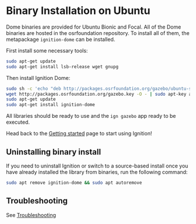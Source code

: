 # Binary Installation on Ubuntu

Dome binaries are provided for Ubuntu Bionic and Focal. All of the Dome
binaries are hosted in the osrfoundation repository. To install all of them,
the metapackage `ignition-dome` can be installed.

First install some necessary tools:

```bash
sudo apt-get update
sudo apt-get install lsb-release wget gnupg
```

Then install Ignition Dome:


```bash
sudo sh -c 'echo "deb http://packages.osrfoundation.org/gazebo/ubuntu-stable `lsb_release -cs` main" > /etc/apt/sources.list.d/gazebo-stable.list'
wget http://packages.osrfoundation.org/gazebo.key -O - | sudo apt-key add -
sudo apt-get update
sudo apt-get install ignition-dome
```

All libraries should be ready to use and the `ign gazebo` app ready to be executed.

Head back to the [Getting started](getstarted)
page to start using Ignition!

## Uninstalling binary install

If you need to uninstall Ignition or switch to a source-based install once you
have already installed the library from binaries, run the following command:

```bash
sudo apt remove ignition-dome && sudo apt autoremove
```

## Troubleshooting

See [Troubleshooting](troubleshooting.md#ubuntu)

